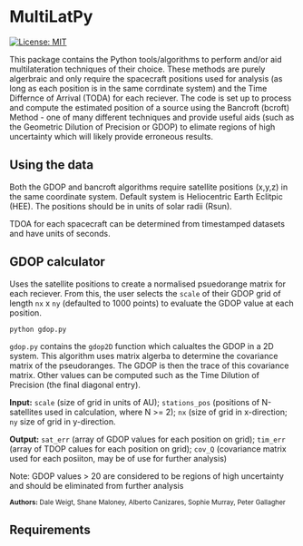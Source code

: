 # MultiLatPy
[![License: MIT](https://img.shields.io/badge/License-MIT-yellow.svg)](https://opensource.org/licenses/MIT)

This package contains the Python tools/algorithms to perform and/or aid multilateration techniques of their choice. These methods are purely algerbraic and only require the spacecraft positions used for analysis (as long as each position is in the same corrdinate system) and the Time Differnce of Arrival (TODA) for each reciever. The code is set up to process and compute the estimated position of a source using the Bancroft (bcroft) Method - one of many different techniques and provide useful aids (such as the Geometric Dilution of Precision or GDOP) to elimate regions of high uncertainty which will likely provide erroneous results.

## Using the data

Both the GDOP and bancroft algorithms require satellite positions (x,y,z) in the same coordinate system. Default system is Heliocentric Earth Eclitpic (HEE). The positions should be in units of solar radii (Rsun).

TDOA for each spacecraft can be determined from timestamped datasets and have units of seconds.

## GDOP calculator
Uses the satellite positions to create a normalised psuedorange matrix for each reciever. From this, the user selects the ```scale``` of their GDOP grid of length ```nx``` x ```ny``` (defaulted to 1000 points) to evaluate the GDOP value at each position. 

```shell
python gdop.py
```

```gdop.py``` contains the ```gdop2D``` function which calualtes the GDOP in a 2D system. This algorithm uses matrix algerba to determine the covariance matrix of the pseudoranges. The GDOP is then the trace of this covariance matrix. Other values can be computed such as the Time Dilution of Precision (the final diagonal entry).


**Input:** ```scale``` (size of grid in units of AU); ```stations_pos``` (positions of N-satellites used in calculation, where N >= 2); ```nx``` (size of grid in x-direction; ```ny``` size of grid in y-direction.

**Output:** ```sat_err``` (array of GDOP values for each position on grid); ```tim_err``` (array of TDOP calues for each position on grid); ```cov_Q``` (covariance matrix used for each posiiton, may be of use for further analysis)

Note: GDOP values > 20 are considered to be regions of high uncertainty and should be eliminated from further analysis

<sub>**Authors:** Dale Weigt, Shane Maloney, Alberto Canizares, Sophie Murray, Peter Gallagher</sub>



## Requirements


